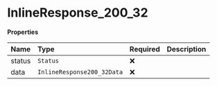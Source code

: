 # InlineResponse_200_32

**Properties**

| Name   | Type                       | Required | Description |
| :----- | :------------------------- | :------- | :---------- |
| status | `Status`                   | ❌       |             |
| data   | `InlineResponse200_32Data` | ❌       |             |
